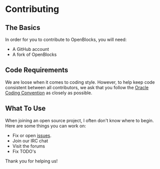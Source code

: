 # Contributing

## The Basics
In order for you to contribute to OpenBlocks, you will need:

- A GitHub account
- A fork of OpenBlocks

## Code Requirements
We are loose when it comes to coding style. However, to help keep code consistent between all contributors, we ask that you follow the [Oracle Coding Convention](http://www.oracle.com/technetwork/java/javase/documentation/codeconvtoc-136057.html) as closely as possible.

## What To Use
When joining an open source project, I often don't know where to begin. Here are some things you can work on:

- Fix or open [issues](https://github.com/mattrick16/OpenBlocks/issues).
- Join our IRC chat
- Visit the forums
- Fix TODO's


Thank you for helping us!
